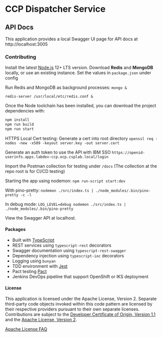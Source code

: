 # CCP Dispatcher Service

## API Docs

This application provides a local Swagger UI page for API docs at http://localhost:3005

### Contributing

Install the latest [Node.js](https://nodejs.org/en/download/) 12+ LTS version.
Download **Redis** and **MongoDB** locally, or use an existing instance. Set the values in `package.json` under config

Run Redis and MongoDB as background processes:
`mongo &`

`redis-server /usr/local/etc/redis.conf &`

Once the Node toolchain has been installed, you can download the project dependencies with:

```bash
npm install
npm run build
npm run start
```

HTTPS Local Cert testing: Generate a cert into root directory `openssl req -nodes -new -x509 -keyout server.key -out server.cert`

Generate an auth token to use the API with IBM SSO `https://openid-userinfo.apps.labdev-ccp.ocp.csplab.local/login`

Import the Postman collection for testing under `/docs` (The collection at the repo root is for CI/CD testing)

Starting the app using nodemon:
`npm run-script start:dev`

With pino-pretty:
`nodemon ./src/index.ts | ./node_modules/.bin/pino-pretty -c -l`

In debug mode:
`LOG_LEVEL=debug nodemon ./src/index.ts | ./node_modules/.bin/pino-pretty`

View the Swagger API at localhost.


#### Packages

- Built with [TypeScript](https://www.typescriptlang.org/)
- REST services using `typescript-rest` decorators
- Swagger documentation using `typescript-rest-swagger`
- Dependency injection using `typescript-ioc` decorators
- Logging using `bunyan`
- TDD environment with [Jest](https://jestjs.io/)
- Pact testing [Pact](https://docs.pact.io/)
- Jenkins DevOps pipeline that support OpenShift or IKS deployment

#### License

This application is licensed under the Apache License, Version 2. Separate third-party code objects invoked within this code pattern are licensed by their respective providers pursuant to their own separate licenses. Contributions are subject to the [Developer Certificate of Origin, Version 1.1](https://developercertificate.org/) and the [Apache License, Version 2](https://www.apache.org/licenses/LICENSE-2.0.txt).

[Apache License FAQ](https://www.apache.org/foundation/license-faq.html#WhatDoesItMEAN)



